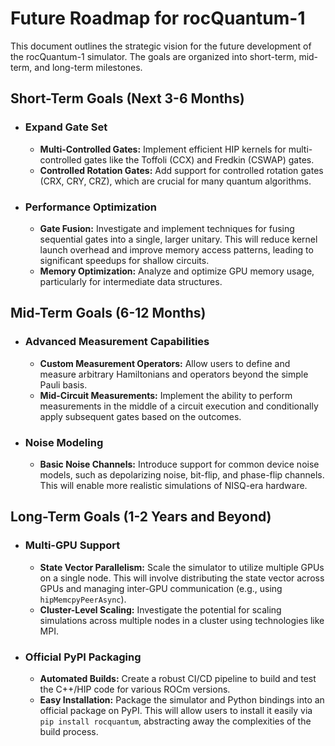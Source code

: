 # Future Roadmap for rocQuantum-1

This document outlines the strategic vision for the future development of the rocQuantum-1 simulator. The goals are organized into short-term, mid-term, and long-term milestones.

## Short-Term Goals (Next 3-6 Months)

*   ### Expand Gate Set
    *   **Multi-Controlled Gates:** Implement efficient HIP kernels for multi-controlled gates like the Toffoli (CCX) and Fredkin (CSWAP) gates.
    *   **Controlled Rotation Gates:** Add support for controlled rotation gates (CRX, CRY, CRZ), which are crucial for many quantum algorithms.

*   ### Performance Optimization
    *   **Gate Fusion:** Investigate and implement techniques for fusing sequential gates into a single, larger unitary. This will reduce kernel launch overhead and improve memory access patterns, leading to significant speedups for shallow circuits.
    *   **Memory Optimization:** Analyze and optimize GPU memory usage, particularly for intermediate data structures.

## Mid-Term Goals (6-12 Months)

*   ### Advanced Measurement Capabilities
    *   **Custom Measurement Operators:** Allow users to define and measure arbitrary Hamiltonians and operators beyond the simple Pauli basis.
    *   **Mid-Circuit Measurements:** Implement the ability to perform measurements in the middle of a circuit execution and conditionally apply subsequent gates based on the outcomes.

*   ### Noise Modeling
    *   **Basic Noise Channels:** Introduce support for common device noise models, such as depolarizing noise, bit-flip, and phase-flip channels. This will enable more realistic simulations of NISQ-era hardware.

## Long-Term Goals (1-2 Years and Beyond)

*   ### Multi-GPU Support
    *   **State Vector Parallelism:** Scale the simulator to utilize multiple GPUs on a single node. This will involve distributing the state vector across GPUs and managing inter-GPU communication (e.g., using `hipMemcpyPeerAsync`).
    *   **Cluster-Level Scaling:** Investigate the potential for scaling simulations across multiple nodes in a cluster using technologies like MPI.

*   ### Official PyPI Packaging
    *   **Automated Builds:** Create a robust CI/CD pipeline to build and test the C++/HIP code for various ROCm versions.
    *   **Easy Installation:** Package the simulator and Python bindings into an official package on PyPI. This will allow users to install it easily via `pip install rocquantum`, abstracting away the complexities of the build process.
